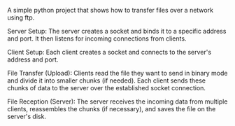 A simple python project that shows how to transfer files over a network using ftp.

Server Setup: The server creates a socket and binds it to a specific address and port. It then listens for incoming connections from clients.

Client Setup: Each client creates a socket and connects to the server's address and port.

File Transfer (Upload): Clients read the file they want to send in binary mode and divide it into smaller chunks (if needed). Each client sends these chunks of data to the server over the established socket connection.

File Reception (Server): The server receives the incoming data from multiple clients, reassembles the chunks (if necessary), and saves the file on the server's disk.
